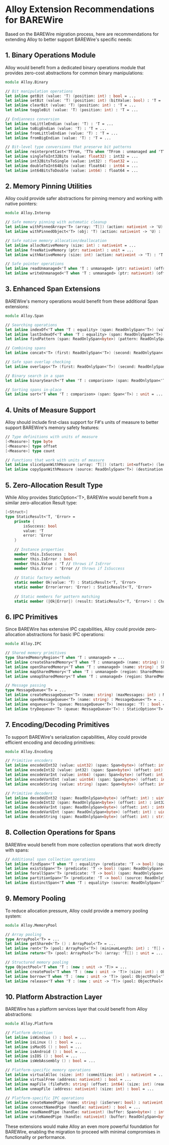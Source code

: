 # Alloy Extension Recommendations for BAREWire

Based on the BAREWire migration process, here are recommendations for extending Alloy to better support BAREWire's specific needs:

## 1. Binary Operations Module

Alloy would benefit from a dedicated binary operations module that provides zero-cost abstractions for common binary manipulations:

```fsharp
module Alloy.Binary

// Bit manipulation operations
let inline getBit (value: 'T) (position: int) : bool = ...
let inline setBit (value: 'T) (position: int) (bitValue: bool) : 'T = ...
let inline clearBit (value: 'T) (position: int) : 'T = ...
let inline toggleBit (value: 'T) (position: int) : 'T = ...

// Endianness conversion
let inline toLittleEndian (value: 'T) : 'T = ...
let inline toBigEndian (value: 'T) : 'T = ...
let inline fromLittleEndian (value: 'T) : 'T = ...
let inline fromBigEndian (value: 'T) : 'T = ...

// Bit-level type conversions that preserve bit patterns
let inline reinterpretCast<'TFrom, 'TTo when 'TFrom : unmanaged and 'TTo : unmanaged> (value: 'TFrom) : 'TTo = ...
let inline singleToInt32Bits (value: float32) : int32 = ...
let inline int32BitsToSingle (value: int32) : float32 = ...
let inline doubleToInt64Bits (value: float64) : int64 = ...
let inline int64BitsToDouble (value: int64) : float64 = ...
```

## 2. Memory Pinning Utilities

Alloy could provide safer abstractions for pinning memory and working with native pointers:

```fsharp
module Alloy.Interop

// Safe memory pinning with automatic cleanup
let inline withPinnedArray<'T> (array: 'T[]) (action: nativeint -> 'U) : 'U = ...
let inline withPinnedObject<'T> (obj: 'T) (action: nativeint -> 'U) : 'U = ...

// Safe native memory allocation/deallocation
let inline allocNativeMemory (size: int) : nativeint = ...
let inline freeNativeMemory (ptr: nativeint) : unit = ...
let inline withNativeMemory (size: int) (action: nativeint -> 'T) : 'T = ...

// Safe pointer operations
let inline readUnmanaged<'T when 'T : unmanaged> (ptr: nativeint) (offset: int) : 'T = ...
let inline writeUnmanaged<'T when 'T : unmanaged> (ptr: nativeint) (offset: int) (value: 'T) : unit = ...
```

## 3. Enhanced Span Extensions

BAREWire's memory operations would benefit from these additional Span extensions:

```fsharp
module Alloy.Span

// Searching operations
let inline indexOf<'T when 'T : equality> (span: ReadOnlySpan<'T>) (value: 'T) : int = ...
let inline lastIndexOf<'T when 'T : equality> (span: ReadOnlySpan<'T>) (value: 'T) : int = ...
let inline findPattern (span: ReadOnlySpan<byte>) (pattern: ReadOnlySpan<byte>) : int = ...

// Combining spans
let inline concat<'T> (first: ReadOnlySpan<'T>) (second: ReadOnlySpan<'T>) : 'T[] = ...

// Safe span overlap checking
let inline overlaps<'T> (first: ReadOnlySpan<'T>) (second: ReadOnlySpan<'T>) : bool = ...

// Binary search in a span
let inline binarySearch<'T when 'T : comparison> (span: ReadOnlySpan<'T>) (value: 'T) : int = ...

// Sorting spans in-place
let inline sort<'T when 'T : comparison> (span: Span<'T>) : unit = ...
```

## 4. Units of Measure Support

Alloy should include first-class support for F#'s units of measure to better support BAREWire's memory safety features:

```fsharp
// Type definitions with units of measure
[<Measure>] type byte
[<Measure>] type offset
[<Measure>] type count

// Functions that work with units of measure
let inline sliceSpanWithMeasure (array: 'T[]) (start: int<offset>) (length: int<count>) : Span<'T> = ...
let inline copySpanWithMeasure (source: ReadOnlySpan<'T>) (destination: Span<'T>) (count: int<count>) : unit = ...
```

## 5. Zero-Allocation Result Type

While Alloy provides StaticOption<'T>, BAREWire would benefit from a similar zero-allocation Result type:

```fsharp
[<Struct>]
type StaticResult<'T, 'Error> =
    private {
        isSuccess: bool
        value: 'T
        error: 'Error
    }
    
    // Instance properties
    member this.IsSuccess : bool
    member this.IsError : bool
    member this.Value : 'T // throws if IsError
    member this.Error : 'Error // throws if IsSuccess
    
    // Static factory methods
    static member Ok(value: 'T) : StaticResult<'T, 'Error>
    static member Error(error: 'Error) : StaticResult<'T, 'Error>
    
    // Static members for pattern matching
    static member (|Ok|Error|) (result: StaticResult<'T, 'Error>) : Choice<'T, 'Error>
```

## 6. IPC Primitives

Since BAREWire has extensive IPC capabilities, Alloy could provide zero-allocation abstractions for basic IPC operations:

```fsharp
module Alloy.IPC

// Shared memory primitives
type SharedMemoryRegion<'T when 'T : unmanaged> = ...
let inline createSharedMemory<'T when 'T : unmanaged> (name: string) (size: int) : SharedMemoryRegion<'T> = ...
let inline openSharedMemory<'T when 'T : unmanaged> (name: string) : SharedMemoryRegion<'T> = ...
let inline mapSharedMemory<'T when 'T : unmanaged> (region: SharedMemoryRegion<'T>) : Span<'T> = ...
let inline unmapSharedMemory<'T when 'T : unmanaged> (region: SharedMemoryRegion<'T>) : unit = ...

// Message passing
type MessageQueue<'T> = ...
let inline createMessageQueue<'T> (name: string) (maxMessages: int) : MessageQueue<'T> = ...
let inline openMessageQueue<'T> (name: string) : MessageQueue<'T> = ...
let inline enqueue<'T> (queue: MessageQueue<'T>) (message: 'T) : bool = ...
let inline tryDequeue<'T> (queue: MessageQueue<'T>) : StaticOption<'T> = ...
```

## 7. Encoding/Decoding Primitives

To support BAREWire's serialization capabilities, Alloy could provide efficient encoding and decoding primitives:

```fsharp
module Alloy.Encoding

// Primitive encoders
let inline encodeUInt32 (value: uint32) (span: Span<byte>) (offset: int) : int = ...
let inline encodeInt32 (value: int32) (span: Span<byte>) (offset: int) : int = ...
let inline encodeVarInt (value: int64) (span: Span<byte>) (offset: int) : int = ...
let inline encodeVarUInt (value: uint64) (span: Span<byte>) (offset: int) : int = ...
let inline encodeString (value: string) (span: Span<byte>) (offset: int) : int = ...

// Primitive decoders
let inline decodeUInt32 (span: ReadOnlySpan<byte>) (offset: int) : uint32 * int = ...
let inline decodeInt32 (span: ReadOnlySpan<byte>) (offset: int) : int32 * int = ...
let inline decodeVarInt (span: ReadOnlySpan<byte>) (offset: int) : int64 * int = ...
let inline decodeVarUInt (span: ReadOnlySpan<byte>) (offset: int) : uint64 * int = ...
let inline decodeString (span: ReadOnlySpan<byte>) (offset: int) : string * int = ...
```

## 8. Collection Operations for Spans

BAREWire would benefit from more collection operations that work directly with spans:

```fsharp
// Additional span collection operations
let inline findSpan<'T when 'T : equality> (predicate: 'T -> bool) (span: ReadOnlySpan<'T>) : int = ...
let inline existsSpan<'T> (predicate: 'T -> bool) (span: ReadOnlySpan<'T>) : bool = ...
let inline forallSpan<'T> (predicate: 'T -> bool) (span: ReadOnlySpan<'T>) : bool = ...
let inline partitionSpan<'T> (predicate: 'T -> bool) (source: ReadOnlySpan<'T>) (matching: Span<'T>) (nonMatching: Span<'T>) : int * int = ...
let inline distinctSpan<'T when 'T : equality> (source: ReadOnlySpan<'T>) (destination: Span<'T>) : int = ...
```

## 9. Memory Pooling

To reduce allocation pressure, Alloy could provide a memory pooling system:

```fsharp
module Alloy.MemoryPool

// Array pooling
type ArrayPool<'T> = ...
let inline getShared<'T> () : ArrayPool<'T> = ...
let inline rent<'T> (pool: ArrayPool<'T>) (minimumLength: int) : 'T[] = ...
let inline return<'T> (pool: ArrayPool<'T>) (array: 'T[]) : unit = ...

// Structured memory pooling
type ObjectPool<'T when 'T : (new : unit -> 'T)> = ...
let inline createPool<'T when 'T : (new : unit -> 'T)> (size: int) : ObjectPool<'T> = ...
let inline borrow<'T when 'T : (new : unit -> 'T)> (pool: ObjectPool<'T>) : 'T = ...
let inline release<'T when 'T : (new : unit -> 'T)> (pool: ObjectPool<'T>) (item: 'T) : unit = ...
```

## 10. Platform Abstraction Layer

BAREWire has a platform services layer that could benefit from Alloy abstractions:

```fsharp
module Alloy.Platform

// Platform detection
let inline isWindows () : bool = ...
let inline isLinux () : bool = ...
let inline isMacOS () : bool = ...
let inline isAndroid () : bool = ...
let inline isIOS () : bool = ...
let inline isWebAssembly () : bool = ...

// Platform-specific memory operations
let inline virtualAlloc (size: int) (commitSize: int) : nativeint = ...
let inline virtualFree (address: nativeint) : bool = ...
let inline mapFile (filePath: string) (offset: int64) (size: int) (readOnly: bool) : nativeint = ...
let inline unmapFile (address: nativeint) (size: int) : bool = ...

// Platform-specific IPC operations
let inline createNamedPipe (name: string) (isServer: bool) : nativeint = ...
let inline connectNamedPipe (handle: nativeint) : bool = ...
let inline readNamedPipe (handle: nativeint) (buffer: Span<byte>) : int = ...
let inline writeNamedPipe (handle: nativeint) (buffer: ReadOnlySpan<byte>) : int = ...
```

These extensions would make Alloy an even more powerful foundation for BAREWire, enabling the migration to proceed with minimal compromises in functionality or performance.

